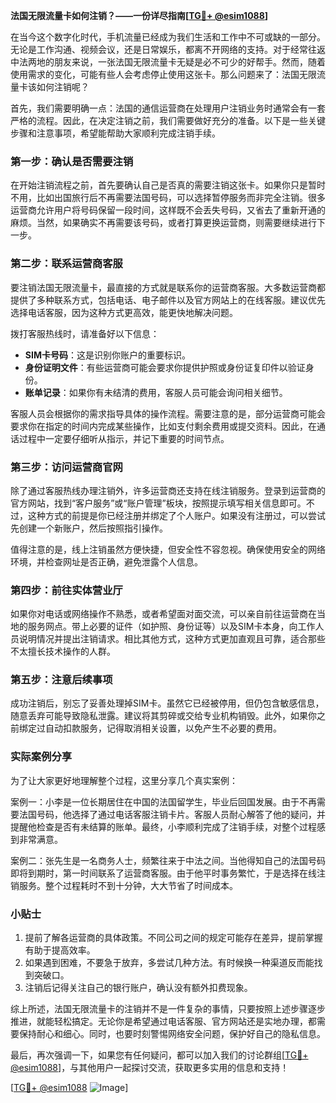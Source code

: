 **法国无限流量卡如何注销？——一份详尽指南[[TG💪+ @esim1088](https://t.me/s/esim1088)]**

在当今这个数字化时代，手机流量已经成为我们生活和工作中不可或缺的一部分。无论是工作沟通、视频会议，还是日常娱乐，都离不开网络的支持。对于经常往返中法两地的朋友来说，一张法国无限流量卡无疑是必不可少的好帮手。然而，随着使用需求的变化，可能有些人会考虑停止使用这张卡。那么问题来了：法国无限流量卡该如何注销呢？

首先，我们需要明确一点：法国的通信运营商在处理用户注销业务时通常会有一套严格的流程。因此，在决定注销之前，我们需要做好充分的准备。以下是一些关键步骤和注意事项，希望能帮助大家顺利完成注销手续。

### 第一步：确认是否需要注销

在开始注销流程之前，首先要确认自己是否真的需要注销这张卡。如果你只是暂时不用，比如出国旅行后不再需要法国号码，可以选择暂停服务而非完全注销。很多运营商允许用户将号码保留一段时间，这样既不会丢失号码，又省去了重新开通的麻烦。当然，如果确实不再需要该号码，或者打算更换运营商，则需要继续进行下一步。

### 第二步：联系运营商客服

要注销法国无限流量卡，最直接的方式就是联系你的运营商客服。大多数运营商都提供了多种联系方式，包括电话、电子邮件以及官方网站上的在线客服。建议优先选择电话客服，因为这种方式更高效，能更快地解决问题。

拨打客服热线时，请准备好以下信息：
- **SIM卡号码**：这是识别你账户的重要标识。
- **身份证明文件**：有些运营商可能会要求你提供护照或身份证复印件以验证身份。
- **账单记录**：如果你有未结清的费用，客服人员可能会询问相关细节。

客服人员会根据你的需求指导具体的操作流程。需要注意的是，部分运营商可能会要求你在指定的时间内完成某些操作，比如支付剩余费用或提交资料。因此，在通话过程中一定要仔细听从指示，并记下重要的时间节点。

### 第三步：访问运营商官网

除了通过客服热线办理注销外，许多运营商还支持在线注销服务。登录到运营商的官方网站，找到“客户服务”或“账户管理”板块，按照提示填写相关信息即可。不过，这种方式的前提是你已经注册并绑定了个人账户。如果没有注册过，可以尝试先创建一个新账户，然后按照指引操作。

值得注意的是，线上注销虽然方便快捷，但安全性不容忽视。确保使用安全的网络环境，并检查网址是否正确，避免泄露个人信息。

### 第四步：前往实体营业厅

如果你对电话或网络操作不熟悉，或者希望面对面交流，可以亲自前往运营商在当地的服务网点。带上必要的证件（如护照、身份证等）以及SIM卡本身，向工作人员说明情况并提出注销请求。相比其他方式，这种方式更加直观且可靠，适合那些不太擅长技术操作的人群。

### 第五步：注意后续事项

成功注销后，别忘了妥善处理掉SIM卡。虽然它已经被停用，但仍包含敏感信息，随意丢弃可能导致隐私泄露。建议将其剪碎或交给专业机构销毁。此外，如果你之前绑定过自动扣款服务，记得取消相关设置，以免产生不必要的费用。

### 实际案例分享

为了让大家更好地理解整个过程，这里分享几个真实案例：

案例一：小李是一位长期居住在中国的法国留学生，毕业后回国发展。由于不再需要法国号码，他选择了通过电话客服注销卡片。客服人员耐心解答了他的疑问，并提醒他检查是否有未结算的账单。最终，小李顺利完成了注销手续，对整个过程感到非常满意。

案例二：张先生是一名商务人士，频繁往来于中法之间。当他得知自己的法国号码即将到期时，第一时间联系了运营商客服。由于他平时事务繁忙，于是选择在线注销服务。整个过程耗时不到十分钟，大大节省了时间成本。

### 小贴士

1. 提前了解各运营商的具体政策。不同公司之间的规定可能存在差异，提前掌握有助于提高效率。
2. 如果遇到困难，不要急于放弃，多尝试几种方法。有时候换一种渠道反而能找到突破口。
3. 注销后记得关注自己的银行账户，确认没有额外扣费现象。

综上所述，法国无限流量卡的注销并不是一件复杂的事情，只要按照上述步骤逐步推进，就能轻松搞定。无论你是希望通过电话客服、官方网站还是实地办理，都需要保持耐心和细心。同时，也要时刻警惕网络安全问题，保护好自己的隐私信息。

最后，再次强调一下，如果您有任何疑问，都可以加入我们的讨论群组[[TG💪+ @esim1088](https://t.me/s/esim1088)]，与其他用户一起探讨交流，获取更多实用的信息和支持！

[[TG💪+ @esim1088](https://t.me/s/esim1088) ![Image](https://i.postimg.cc/4NQfJmqS/Snipaste-2025-05-13-00-14-12.png)]
